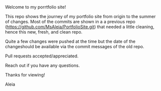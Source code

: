 Welcome to my porrtfolio site!

This repo shows the journey of my portfolio site from origin to the summer of changes. Most of the commits are shown in a a previous repo (https://github.com/MsAleia/PortfolioSite.git)  that needed a little cleaning, hence this new, fresh, and clean repo. 

Quite a few changes were pushed at the time but the date of the changeshould be available via the commit messages of the old repo.

Pull requests accepted/appreciated. 

Reach out if you have any questions. 

Thanks for viewing!

Aleia

